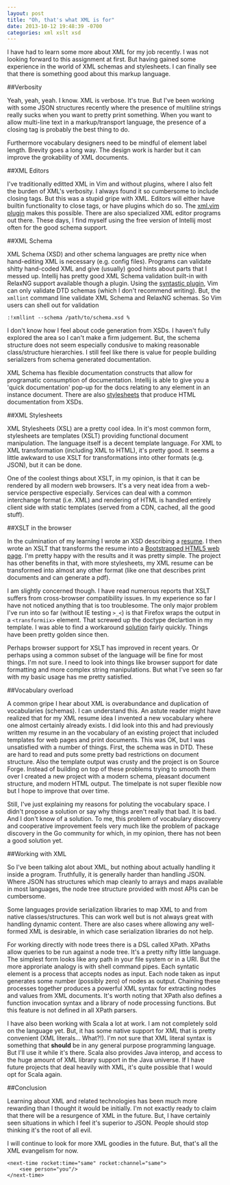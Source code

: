 ```yaml
---
layout: post
title: "Oh, that's what XML is for"
date: 2013-10-12 19:48:39 -0700
categories: xml xslt xsd
---
```

I have had to learn some more about XML for my job recently. I was not looking
forward to this assignment at first. But having gained some experience in the
world of XML schemas and stylesheets. I can finally see that there is something
good about this markup language.

##Verbosity

Yeah, yeah, yeah. I know. XML is verbose. It's true. But I've been working with
some JSON structures recently where the presence of multiline strings really
sucks when you want to pretty print something. When you want to allow multi-line
text in a markup/transport language, the presence of a closing tag is probably the
best thing to do.

Furthermore vocabulary designers need to be mindful of element label length.
Brevity goes a long way. The design work is harder but it can improve the
grokability of XML documents.

##XML Editors

I've traditionally editted XML in Vim and without plugins, where I also felt the
burden of XML's verbosity. I always found it so cumbersome to include closing
tags. But this was a stupid gripe with XML. Editors will either have builtin
functionality to close tags, or have plugins which do so. The
[xml.vim plugin](https://github.com/othree/xml.vim) makes this possible.
There are also specialized XML editor programs out there. These days,
I find myself using the free version of Intellij most often for the good schema
support.

##XML Schema

XML Schema (XSD) and other schema languages are pretty nice when hand-editing
XML is necessary (e.g. config files). Programs can validate shitty hand-coded
XML and give (usually) good hints about parts that I messed up. Intellij has
pretty good XML Schema validation built-in with RelaxNG support available
though a plugin. Using the [syntastic plugin](https://github.com/scrooloose/syntastic),
Vim can only validate DTD schemas (which I don't recommend writing). But, the
`xmllint` command line validate XML Schema and RelaxNG schemas. So Vim users
can shell out for validation

    :!xmllint --schema /path/to/schema.xsd %

I don't know how I feel about code generation from XSDs. I haven't fully explored
the area so I can't make a firm judgement. But, the schema structure does not
seem especially condusive to making reasonable class/structure hierarchies. I
still feel like there is value for people building serializers from schema
generated documentation.

XML Schema has flexible documentation constructs that allow for programatic
consumption of documentation. Intellij is able to give you a 'quick
documentation' pop-up for the docs relating to any element in an instance
document. There are also [stylesheets](http://sourceforge.net/projects/xs3p/)
that produce HTML documentation from XSDs.

##XML Stylesheets

XML Stylesheets (XSL) are a pretty cool idea.  In it's most common form,
stylesheets are templates (XSLT) providing functional document manipulation.
The language itself is a decent template language. For XML to XML transformation
(including XML to HTML), it's pretty good. It seems a little awkward to use XSLT
for transformations into other formats (e.g. JSON), but it can be done.

One of the coolest things about XSLT, in my opinion, is that it can be
rendered by all modern web browsers. It's a very neat idea from a web-service
perspective especially. Services can deal with a common interchange format
(i.e. XML) and rendering of HTML is handled entirely client side with static
templates (served from a CDN, cached, all the good stuff).

##XSLT in the browser

In the culmination of my learning I wrote an XSD describing a
[resume](http://bmats.co/resume.xsd).  I then wrote an XSLT that transforms the
resume into a [Bootstrapped HTML5 web page](http://bmats.co/resume.xml).
I'm pretty happy with the results and it was pretty simple. The project has
other benefits in that, with more stylesheets, my XML resume can be transformed
into almost any other format (like one that describes print documents and
can generate a pdf).

I am slightly concerned though. I have read numerous reports that XSLT suffers
from cross-browser compatibility issues. In my experience so far I have not
noticed anything that is too troublesome. The only major problem I've run into
so far (without IE testing `>_<`) is that Firefox wraps the output in a
`<transformiix>` element. That screwed up the doctype declartion in my
template. I was able to find a workaround
[solution](https://developer.mozilla.org/en/docs/XSL_Transformations_in_Mozilla_FAQ#What_about_document.write.3F)
fairly quickly. Things have been pretty golden since then.

Perhaps browser support for XSLT has improved in recent years. Or perhaps
using a common subset of the language will be fine for most things. I'm
not sure. I need to look into things like browser support for date formatting
and more complex string manipulations. But what I've seen so far with my
basic usage has me pretty satisfied.

##Vocabulary overload

A common gripe I hear about XML is overabundance and duplication of vocabularies
(schemas). I can understand this. An astute reader might have realized that for my
XML resume idea I invented a new vocabulary where one almost certainly already
exists. I did look into this and had previously written my resume in an the vocabulary
of an existing project that included templates for web pages and print documents.
This was OK, but I was unsatisfied with a number of things. First, the schema was in
DTD. These are hard to read and puts some pretty bad restrictions on document structure.
Also the template output was crusty and the project is on Source Forge. Instead of building
on top of these problems trying to smooth them over I created a new project with a
modern schema, pleasant document structure, and modern HTML output. The timelpate is not
super flexible now but I hope to improve that over time.

Still, I've just explaining my reasons for poluting the vocabulary space. I didn't propose
a solution or say why things aren't really that bad. It is bad. And I don't know of a
solution. To me, this problem of vocabulary discovery and cooperative improvement feels
very much like the problem of package discovery in the Go community for which, in my opinion,
there has not been a good solution yet.

##Working with XML

So I've been talking alot about XML, but nothing about actually handling it inside
a program. Truthfully, it is generally harder than handling JSON. Where JSON has
structures which map cleanly to arrays and maps available in most languages, the
node tree structure provided with most APIs can be cumbersome.

Some languages provide serialization libraries to map XML to and from native
classes/structures. This can work well but is not always great with handling
dynamic content. There are also cases where allowing any well-formed XML is
desirable, in which case serialization libraries do not help.

For working directly with node trees there is a DSL called XPath. XPaths allow
queries to be run against a node tree. It's a pretty nifty little language.
The simplest form looks like any path in your file system or in a URI. But
the more approriate analogy is with shell command pipes. Each syntatic element
is a process that accepts nodes as input. Each node taken as input generates
some number (possibly zero) of nodes as output. Chaining these processes
together produces a powerful XML syntax for extracting nodes and values from
XML documents. It's worth noting that XPath also defines a function invocation
syntax and a library of node processing functions. But this feature is not
defined in all XPath parsers.

I have also been working with Scala a lot at work. I am not completely sold on the
language yet. But, it has some native support for XML that is pretty convenient
(XML literals... What?!). I'm not sure that XML literal syntax is something that
**should** be in any general purpose programming language. But I'll use it while
it's there. Scala also provides Java interop, and access to the huge amount of XML
library support in the Java universe. If I have future projects that deal heavily
with XML, it's quite possible that I would opt for Scala again.

##Conclusion

Learning about XML and related technologies has been much more rewarding than I
thought it would be initially. I'm not exactly ready to claim that there will be a
resurgence of XML in the future. But, I have certainly seen situations in which I
feel it's superior to JSON. People should stop thinking it's the root of all evil.

I will continue to look for more XML goodies in the future. But, that's all the XML
evangelism for now.

    <next-time rocket:time="same" rocket:channel="same">
        <see person="you"/>
    </next-time>
